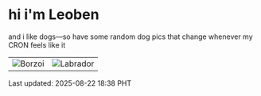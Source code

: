 # hi i'm Leoben

and i like dogs—so have some random dog pics that change whenever my CRON feels like it

|  |  |
|--------|----------|
| ![Borzoi](https://random-dog-vercel.vercel.app/api/random-borzoi?v=1755859087) | ![Labrador](https://random-dog-vercel.vercel.app/api/random-labrador?v=1755859087) |

Last updated: 2025-08-22 18:38 PHT
